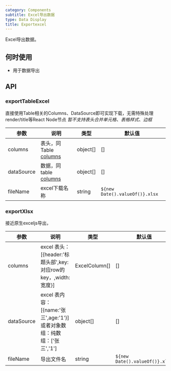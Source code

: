 ```yaml
---
category: Components
subtitle: Excel导出数据
type: Data Display
title: Exportexcel
---
```


Excel导出数据。

## 何时使用

- 用于数据导出

## API

### exportTableExcel
直接使用Table相关的Columns、DataSource即可实现下载，无需特殊处理render/title等React Node节点
*暂不支持表头合并单元格、表格样式、边框*

| 参数 | 说明 | 类型 | 默认值 |
| --- | --- | --- | --- |
| columns | 表头，同Table  [columns](/components/table/) | object[]  | [] |
| dataSource | 数据，同table  [columns](/components/dataSource/) | object[] | [] |
| fileName | excel下载名称 | string | `${new Date().valueOf()}.xlsx` |


### exportXlsx
接近原生exceljs导出，

| 参数 | 说明 | 类型 | 默认值 |
| --- | --- | --- | --- |
| columns | excel 表头：[{header:'标题头部',key:对应row的key，,width:宽度}]  | ExcelColumn[]  | [] |
| dataSource |  excel 表内容：[{name:'张三',age:'1'}] 或者对象数组：纯数组：['张三','1']| object[] | [] |
| fileName | 导出文件名 | string | `${new Date().valueOf()}.xlsx` |


